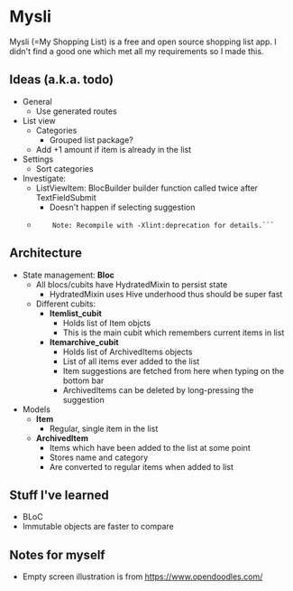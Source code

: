 # Mysli

Mysli (=My Shopping List) is a free and open source shopping list app. I didn't find a good one which met all my requirements so I made this.

## Ideas (a.k.a. todo)

- General
  - Use generated routes
- List view
  - Categories
    - Grouped list package?
  - Add +1 amount if item is already in the list
- Settings
  - Sort categories
- Investigate:
  - ListViewItem: BlocBuilder builder function called twice after TextFieldSubmit
    - Doesn't happen if selecting suggestion
  - ````Note: C:\src\flutter.pub-cache\hosted\pub.dartlang.org\flutter_keyboard_visibility-5.0.2\android\src\main\java\com\jrai\flutter_keyboard_visibility\FlutterKeyboardVisibilityPlugin.java uses or overrides a deprecated API.
        Note: Recompile with -Xlint:deprecation for details.```
    ````

## Architecture

- State management: **Bloc**
  - All blocs/cubits have HydratedMixin to persist state
    - HydratedMixin uses Hive underhood thus should be super fast
  - Different cubits:
    - **Itemlist_cubit**
      - Holds list of Item objcts
      - This is the main cubit which remembers current items in list
    - **Itemarchive_cubit**
      - Holds list of ArchivedItems objects
      - List of all items ever added to the list
      - Item suggestions are fetched from here when typing on the bottom bar
      - ArchivedItems can be deleted by long-pressing the suggestion
- Models
  - **Item**
    - Regular, single item in the list
  - **ArchivedItem**
    - Items which have been added to the list at some point
    - Stores name and category
    - Are converted to regular items when added to list

## Stuff I've learned

- BLoC
- Immutable objects are faster to compare

## Notes for myself

- Empty screen illustration is from https://www.opendoodles.com/
